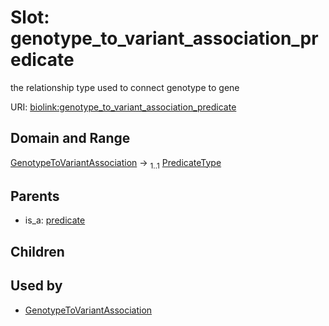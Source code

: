 
# Slot: genotype_to_variant_association_predicate


the relationship type used to connect genotype to gene

URI: [biolink:genotype_to_variant_association_predicate](https://w3id.org/biolink/vocab/genotype_to_variant_association_predicate)


## Domain and Range

[GenotypeToVariantAssociation](GenotypeToVariantAssociation.md) &#8594;  <sub>1..1</sub> [PredicateType](types/PredicateType.md)

## Parents

 *  is_a: [predicate](predicate.md)

## Children


## Used by

 * [GenotypeToVariantAssociation](GenotypeToVariantAssociation.md)
